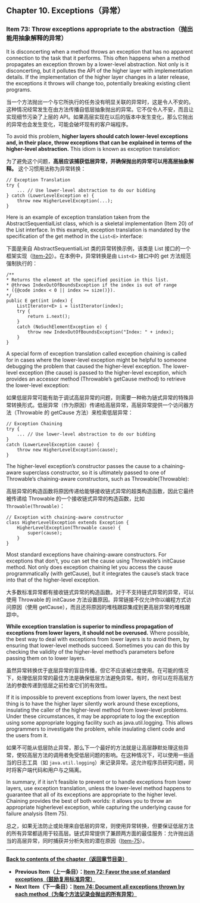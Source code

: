 ## Chapter 10. Exceptions（异常）

### Item 73: Throw exceptions appropriate to the abstraction（抛出能用抽象解释的异常）

It is disconcerting when a method throws an exception that has no apparent connection to the task that it performs. This often happens when a method propagates an exception thrown by a lower-level abstraction. Not only is it disconcerting, but it pollutes the API of the higher layer with implementation details. If the implementation of the higher layer changes in a later release, the exceptions it throws will change too, potentially breaking existing client programs.

当一个方法抛出一个与它所执行的任务没有明显关联的异常时，这是令人不安的。这种情况经常发生在由方法传播自低层抽象抛出的异常。它不仅令人不安，而且让实现细节污染了上层的 API。如果高层实现在以后的版本中发生变化，那么它抛出的异常也会发生变化，可能会破坏现有的客户端程序。

To avoid this problem, **higher layers should catch lower-level exceptions and, in their place, throw exceptions that can be explained in terms of the higher-level abstraction.** This idiom is known as exception translation:

为了避免这个问题，**高层应该捕获低层异常，并确保抛出的异常可以用高层抽象解释。** 这个习惯用法称为异常转换：

```
// Exception Translation
try {
    ... // Use lower-level abstraction to do our bidding
} catch (LowerLevelException e) {
    throw new HigherLevelException(...);
}
```

Here is an example of exception translation taken from the AbstractSequentialList class, which is a skeletal implementation (Item 20) of the List interface. In this example, exception translation is mandated by the specification of the get method in the `List<E>` interface:

下面是来自 AbstractSequentialList 类的异常转换示例，该类是 List 接口的一个框架实现（[Item-20](../Chapter-4/Chapter-4-Item-20-Prefer-interfaces-to-abstract-classes.md)）。在本例中，异常转换是由 `List<E>` 接口中的 get 方法规范强制执行的：

```
/**
* Returns the element at the specified position in this list.
* @throws IndexOutOfBoundsException if the index is out of range
* ({@code index < 0 || index >= size()}).
*/
public E get(int index) {
    ListIterator<E> i = listIterator(index);
    try {
        return i.next();
    }
    catch (NoSuchElementException e) {
        throw new IndexOutOfBoundsException("Index: " + index);
    }
}
```

A special form of exception translation called exception chaining is called for in cases where the lower-level exception might be helpful to someone debugging the problem that caused the higher-level exception. The lower-level exception (the cause) is passed to the higher-level exception, which provides an accessor method (Throwable’s getCause method) to retrieve the lower-level exception:

如果低层异常可能有助于调试高层异常的问题，则需要一种称为链式异常的特殊异常转换形式。低层异常（作为原因）传递给高层异常，高层异常提供一个访问器方法（Throwable 的 getCause 方法）来检索低层异常：

```
// Exception Chaining
try {
    ... // Use lower-level abstraction to do our bidding
}
catch (LowerLevelException cause) {
    throw new HigherLevelException(cause);
}
```

The higher-level exception’s constructor passes the cause to a chaining-aware superclass constructor, so it is ultimately passed to one of Throwable’s chaining-aware constructors, such as Throwable(Throwable):

高层异常的构造函数将原因传递给能够接收链式异常的超类构造函数，因此它最终被传递给 Throwable 的一个接收链式异常的构造函数，比如 `Throwable(Throwable)`：

```
// Exception with chaining-aware constructor
class HigherLevelException extends Exception {
    HigherLevelException(Throwable cause) {
        super(cause);
    }
}
```

Most standard exceptions have chaining-aware constructors. For exceptions that don’t, you can set the cause using Throwable’s initCause method. Not only does exception chaining let you access the cause programmatically (with getCause), but it integrates the cause’s stack trace into that of the higher-level exception.

大多数标准异常都有接收链式异常的构造函数。对于不支持链式异常的异常，可以使用 Throwable 的 initCause 方法设置原因。异常链接不仅允许你以编程方式访问原因（使用 getCause），而且还将原因的堆栈跟踪集成到更高层异常的堆栈跟踪中。

**While exception translation is superior to mindless propagation of exceptions from lower layers, it should not be overused.** Where possible, the best way to deal with exceptions from lower layers is to avoid them, by ensuring that lower-level methods succeed. Sometimes you can do this by checking the validity of the higher-level method’s parameters before passing them on to lower layers.

虽然异常转换优于底层异常的盲目传播，但它不应该被过度使用。在可能的情况下，处理低层异常的最佳方法是确保低层方法避免异常。有时，你可以在将高层方法的参数传递到低层之前检查它们的有效性。

If it is impossible to prevent exceptions from lower layers, the next best thing is to have the higher layer silently work around these exceptions, insulating the caller of the higher-level method from lower-level problems. Under these circumstances, it may be appropriate to log the exception using some appropriate logging facility such as java.util.logging. This allows programmers to investigate the problem, while insulating client code and the users from it.

如果不可能从低层防止异常，那么下一个最好的方法就是让高层静默处理这些异常，使较高层方法的调用者免受低层问题的影响。在这种情况下，可以使用一些适当的日志工具（如 `java.util.logging`）来记录异常。这允许程序员研究问题，同时将客户端代码和用户与之隔离。

In summary, if it isn’t feasible to prevent or to handle exceptions from lower layers, use exception translation, unless the lower-level method happens to guarantee that all of its exceptions are appropriate to the higher level. Chaining provides the best of both worlds: it allows you to throw an appropriate higherlevel exception, while capturing the underlying cause for failure analysis (Item 75).

总之，如果无法防止或处理来自低层的异常，则使用异常转换，但要保证低层方法的所有异常都适用于较高层。链式异常提供了兼顾两方面的最佳服务：允许抛出适当的高层异常，同时捕获并分析失败的潜在原因（[Item-75](../Chapter-10/Chapter-10-Item-75-Include-failure-capture-information-in-detail-messages.md)）。

---
**[Back to contents of the chapter（返回章节目录）](../Chapter-10/Chapter-10-Introduction.md)**
- **Previous Item（上一条目）：[Item 72: Favor the use of standard exceptions（鼓励复用标准异常）](../Chapter-10/Chapter-10-Item-72-Favor-the-use-of-standard-exceptions.md)**
- **Next Item（下一条目）：[Item 74: Document all exceptions thrown by each method（为每个方法记录会抛出的所有异常）](../Chapter-10/Chapter-10-Item-74-Document-all-exceptions-thrown-by-each-method.md)**
